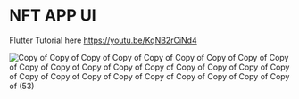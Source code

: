 # NFT APP UI
Flutter Tutorial here https://youtu.be/KqNB2rCiNd4

![Copy of Copy of Copy of Copy of Copy of Copy of Copy of Copy of Copy of Copy of Copy of Copy of Copy of Copy of Copy of Copy of Copy of Copy of Copy of Copy of Copy of Copy of Copy of Copy of Copy of Copy of Copy of  (53)](https://user-images.githubusercontent.com/29016489/189307034-6fbaa32f-8312-4b46-820e-3ce823d593bf.png)
